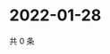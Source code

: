 # 2022-01-28

共 0 条

<!-- BEGIN WEIBO -->
<!-- 最后更新时间 Fri Jan 28 2022 08:40:40 GMT+0800 (China Standard Time) -->

<!-- END WEIBO -->
